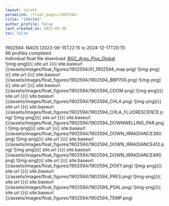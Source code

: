 ```yaml
---
layout: splash
permalink: /float_pages/1902594/
title: "1902594"
author_profile: false
last_created_on: 2025-09-30
toc: false
---
```

 
1902594: NAOS (2023-06-15T22:15 to 2024-12-17T20:11)\
66 profiles completed\
Individual float file download: [BGC_Argo_Plus_Global](https://ftp.soest.hawaii.edu/bgc_argo_plus/Individual_Floats/outliers_removed/1902594_Sprof_processed.nc)\
![img-png]({{ site.url }}{{ site.baseurl }}/assets/images/float_figures/1902594/01_1902594_map.png)
![img-png]({{ site.url }}{{ site.baseurl }}/assets/images/float_figures/1902594/1902594_BBP700.png)
![img-png]({{ site.url }}{{ site.baseurl }}/assets/images/float_figures/1902594/1902594_CDOM.png)
![img-png]({{ site.url }}{{ site.baseurl }}/assets/images/float_figures/1902594/1902594_CHLA.png)
![img-png]({{ site.url }}{{ site.baseurl }}/assets/images/float_figures/1902594/1902594_CHLA_FLUORESCENCE.png)
![img-png]({{ site.url }}{{ site.baseurl }}/assets/images/float_figures/1902594/1902594_DOWNWELLING_PAR.png)
![img-png]({{ site.url }}{{ site.baseurl }}/assets/images/float_figures/1902594/1902594_DOWN_IRRADIANCE380.png)
![img-png]({{ site.url }}{{ site.baseurl }}/assets/images/float_figures/1902594/1902594_DOWN_IRRADIANCE412.png)
![img-png]({{ site.url }}{{ site.baseurl }}/assets/images/float_figures/1902594/1902594_DOWN_IRRADIANCE490.png)
![img-png]({{ site.url }}{{ site.baseurl }}/assets/images/float_figures/1902594/1902594_DOXY.png)
![img-png]({{ site.url }}{{ site.baseurl }}/assets/images/float_figures/1902594/1902594_PRES.png)
![img-png]({{ site.url }}{{ site.baseurl }}/assets/images/float_figures/1902594/1902594_PSAL.png)
![img-png]({{ site.url }}{{ site.baseurl }}/assets/images/float_figures/1902594/1902594_TEMP.png)
